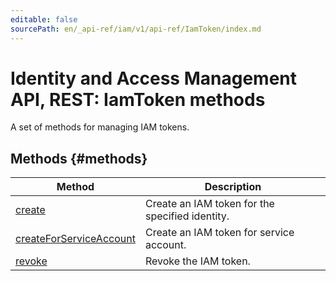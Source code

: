 ```yaml
---
editable: false
sourcePath: en/_api-ref/iam/v1/api-ref/IamToken/index.md
---
```


# Identity and Access Management API, REST: IamToken methods
A set of methods for managing IAM tokens.

## Methods {#methods}
Method | Description
--- | ---
[create](create.md) | Create an IAM token for the specified identity.
[createForServiceAccount](createForServiceAccount.md) | Create an IAM token for service account.
[revoke](revoke.md) | Revoke the IAM token.